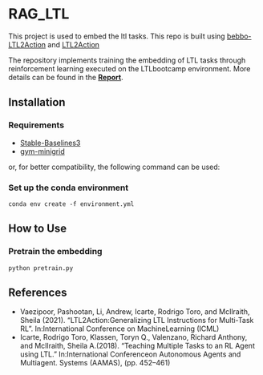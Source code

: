 # RAG_LTL
This project is used to embed the ltl tasks. This repo is built using [bebbo-LTL2Action](https://github.com/bebbo203/LTL2Action) and [LTL2Action](https://github.com/LTL2Action/LTL2Action)

The repository implements training the embedding of LTL tasks through reinforcement learning executed on the LTLbootcamp environment.
More details can be found in the **[Report](https://github.com/bebbo203/LTL2Action/blob/main/report.pdf)**. 

## Installation

### Requirements
* [Stable-Baselines3](https://stable-baselines3.readthedocs.io/en/master/)
* [gym-minigrid](https://github.com/maximecb/gym-minigrid)

or, for better compatibility, the following command can be used:

### Set up the conda environment
```
conda env create -f environment.yml
```

## How to Use

### Pretrain the embedding 

```
python pretrain.py
```

## References
- Vaezipoor, Pashootan, Li, Andrew, Icarte, Rodrigo Toro, and McIlraith, Sheila (2021). “LTL2Action:Generalizing LTL Instructions for Multi-Task RL”. In:International Conference on MachineLearning (ICML)
- Icarte, Rodrigo Toro, Klassen, Toryn Q., Valenzano, Richard Anthony, and McIlraith, Sheila A.(2018). “Teaching Multiple Tasks to an RL Agent using LTL.” In:International Conferenceon Autonomous Agents and Multiagent. Systems (AAMAS), (pp. 452–461)
